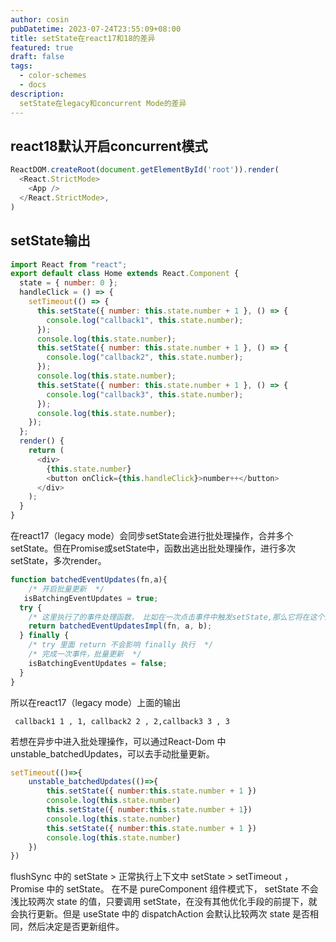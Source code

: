 ```yaml
---
author: cosin
pubDatetime: 2023-07-24T23:55:09+08:00 
title: setState在react17和18的差异
featured: true
draft: false
tags:
  - color-schemes
  - docs
description:
  setState在legacy和concurrent Mode的差异
---
```

## react18默认开启concurrent模式
```js
ReactDOM.createRoot(document.getElementById('root')).render(
  <React.StrictMode>
    <App />
  </React.StrictMode>,
)
```
## setState输出
```js
import React from "react";
export default class Home extends React.Component {
  state = { number: 0 };
  handleClick = () => {
    setTimeout(() => {
      this.setState({ number: this.state.number + 1 }, () => {
        console.log("callback1", this.state.number);
      });
      console.log(this.state.number);
      this.setState({ number: this.state.number + 1 }, () => {
        console.log("callback2", this.state.number);
      });
      console.log(this.state.number);
      this.setState({ number: this.state.number + 1 }, () => {
        console.log("callback3", this.state.number);
      });
      console.log(this.state.number);
    });
  };
  render() {
    return (
      <div>
        {this.state.number}
        <button onClick={this.handleClick}>number++</button>
      </div>
    );
  }
}

```
在react17（legacy mode）会同步setState会进行批处理操作，合并多个setState。但在Promise或setState中，函数出逃出批处理操作，进行多次setState，多次render。
```js
function batchedEventUpdates(fn,a){
    /* 开启批量更新  */
   isBatchingEventUpdates = true;
  try {
    /* 这里执行了的事件处理函数， 比如在一次点击事件中触发setState,那么它将在这个函数内执行 */
    return batchedEventUpdatesImpl(fn, a, b);
  } finally {
    /* try 里面 return 不会影响 finally 执行  */
    /* 完成一次事件，批量更新  */
    isBatchingEventUpdates = false;
  }
}
```
所以在react17（legacy mode）上面的输出
```shell
 callback1 1 , 1, callback2 2 , 2,callback3 3 , 3
```
若想在异步中进入批处理操作，可以通过React-Dom 中 unstable_batchedUpdates，可以去手动批量更新。
```js
setTimeout(()=>{
    unstable_batchedUpdates(()=>{
        this.setState({ number:this.state.number + 1 })
        console.log(this.state.number)
        this.setState({ number:this.state.number + 1})
        console.log(this.state.number)
        this.setState({ number:this.state.number + 1 })
        console.log(this.state.number) 
    })
})

```
flushSync 中的 setState > 正常执行上下文中 setState > setTimeout ，Promise 中的 setState。
在不是 pureComponent 组件模式下， setState 不会浅比较两次 state 的值，只要调用 setState，在没有其他优化手段的前提下，就会执行更新。但是 useState 中的 dispatchAction 会默认比较两次 state 是否相同，然后决定是否更新组件。